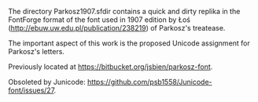 The directory Parkosz1907.sfdir contains a quick and dirty replika in the FontForge format of the font used in 1907 edition by Łoś (http://ebuw.uw.edu.pl/publication/238219) of  Parkosz's treatease.

The important aspect of this work is the proposed Unicode assignment for Parkosz's letters.

Previously located at https://bitbucket.org/jsbien/parkosz-font.

Obsoleted by Junicode: https://github.com/psb1558/Junicode-font/issues/27.
